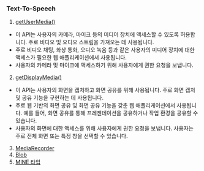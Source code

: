 ### Text-To-Speech

1. [getUserMedia()](https://developer.mozilla.org/en-US/docs/Web/API/MediaDevices/getUserMedia)

- 이 API는 사용자의 카메라, 마이크 등의 미디어 장치에 액세스할 수 있도록 허용합니다. 주로 비디오 및 오디오 스트림을 가져오는 데 사용됩니다.
- 주로 비디오 채팅, 화상 통화, 오디오 녹음 등과 같은 사용자의 미디어 장치에 대한 액세스가 필요한 웹 애플리케이션에서 사용됩니다.
- 사용자의 카메라 및 마이크에 액세스하기 위해 사용자에게 권한 요청을 보냅니다.

2. [getDisplayMedia()](https://developer.mozilla.org/en-US/docs/Web/API/MediaDevices/getDisplayMedia)

- 이 API는 사용자의 화면을 캡처하고 화면 공유를 위해 사용됩니다. 주로 화면 캡처 및 공유 기능을 구현하는 데 사용됩니다.
- 주로 웹 기반의 화면 공유 및 화면 공유 기능을 갖춘 웹 애플리케이션에서 사용됩니다. 예를 들어, 화면 공유를 통해 프레젠테이션을 공유하거나 작업 환경을 공유할 수 있습니다.
- 사용자의 화면에 대한 액세스를 위해 사용자에게 권한 요청을 보냅니다. 사용자는 주로 전체 화면 또는 특정 창을 선택할 수 있습니다.

3. [MediaRecorder](https://developer.mozilla.org/en-US/docs/Web/API/MediaRecorder)
4. [Blob](https://developer.mozilla.org/ko/docs/Web/API/Blob)
5. [MINE 타입](https://developer.mozilla.org/ko/docs/Web/HTTP/Basics_of_HTTP/MIME_types)
